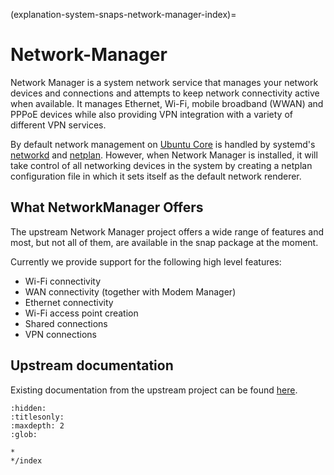 (explanation-system-snaps-network-manager-index)=
# Network-Manager

Network Manager is a system network service that manages your network devices and connections and attempts to keep network connectivity active when available. It manages Ethernet, Wi-Fi, mobile broadband (WWAN) and PPPoE devices while also providing VPN integration with a variety of different VPN services.

By default network management on [Ubuntu Core](https://www.ubuntu.com/core) is handled by systemd's [networkd](https://www.freedesktop.org/software/systemd/man/systemd-networkd.service.html) and [netplan](https://launchpad.net/netplan). However, when Network Manager is installed, it will take control of all networking devices in the system by creating a netplan configuration file in which it sets itself as the default network renderer.

## What NetworkManager Offers

The upstream Network Manager project offers a wide range of features and most, but not all of them, are available in the snap package at the moment.

Currently we provide support for the following high level features:

* Wi-Fi connectivity
* WAN connectivity (together with Modem Manager)
* Ethernet connectivity
* Wi-Fi access point creation
* Shared connections
* VPN connections

## Upstream documentation

Existing documentation from the upstream project can be found [here](https://wiki.gnome.org/Projects/NetworkManager).


```{toctree}
:hidden:
:titlesonly:
:maxdepth: 2
:glob:

*
*/index
